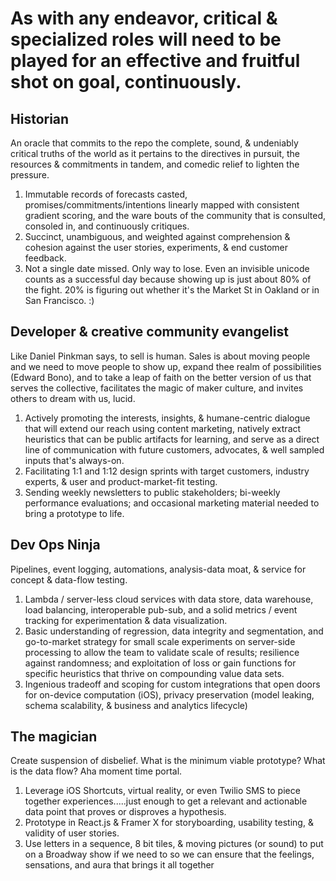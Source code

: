 # As with any endeavor, critical & specialized roles will need to be played for an effective and fruitful shot on goal, continuously.

## Historian
An oracle that commits to the repo the complete, sound, & undeniably critical truths of the world as it pertains to the directives in pursuit, the resources & commitments in tandem, and comedic relief to lighten the pressure.

1. Immutable records of forecasts casted, promises/commitments/intentions linearly mapped with consistent gradient scoring, and the ware bouts of the community that is consulted, consoled in, and continuously critiques.
2. Succinct, unambiguous, and weighted against comprehension & cohesion against the user stories, experiments, & end customer feedback.
3. Not a single date missed. Only way to lose. Even an invisible unicode counts as a successful day because showing up is just about 80% of the fight. 20% is figuring out whether it's the Market St in Oakland or in San Francisco. :)


## Developer & creative community evangelist
Like Daniel Pinkman says, to sell is human. Sales is about moving people and we need to move people to show up, expand thee realm of possibilities (Edward Bono), and to take a leap of faith on the better version of us that serves the collective, facilitates the magic of maker culture, and invites others to dream with us, lucid.

1. Actively promoting the interests, insights, & humane-centric dialogue that will extend our reach using content marketing, natively extract heuristics that can be public artifacts for learning, and serve as a direct line of communication with future customers, advocates, & well sampled inputs that's always-on.
2. Facilitating 1:1 and 1:12 design sprints with target customers, industry experts, & user and product-market-fit testing.
3. Sending weekly newsletters to public stakeholders; bi-weekly performance evaluations; and occasional marketing material needed to bring a prototype to life.

## Dev Ops Ninja
Pipelines, event logging, automations, analysis-data moat, & service for concept & data-flow testing.

1. Lambda / server-less cloud services with data store, data warehouse, load balancing, interoperable pub-sub, and a solid metrics / event tracking for experimentation & data visualization.
2. Basic understanding of regression, data integrity and segmentation, and go-to-market strategy for small scale experiments on server-side processing to allow the team to validate scale of results; resilience against randomness; and exploitation of loss or gain functions for specific heuristics that thrive on compounding value data sets.
3. Ingenious tradeoff and scoping for custom integrations that open doors for on-device computation (iOS), privacy preservation (model leaking, schema scalability, & business and analytics lifecycle)

## The magician
Create suspension of disbelief. What is the minimum viable prototype? What is the data flow? Aha moment time portal.

1. Leverage iOS Shortcuts, virtual reality, or even Twilio SMS to piece together experiences.....just enough to get a relevant and actionable data point that proves or disproves a hypothesis.
2. Prototype in React.js & Framer X for storyboarding, usability testing, & validity of user stories.
3. Use letters in a sequence, 8 bit tiles, & moving pictures (or sound) to put on a Broadway show if we need to so we can ensure that the feelings, sensations, and aura that brings it all together
